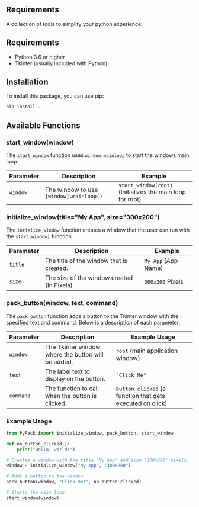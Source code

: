 ## Requirements

A collection of tools to simplify your python experience!

## Requirements

- Python 3.6 or higher
- Tkinter (usually included with Python)

## Installation

To install this package, you can use pip:

```bash
pip install .
```

## Available Functions

### start_window(window)

The `start_window` function uses `window.mainloop` to start the windows main loop.

| Parameter | Description | Example |
|-----------|------------|------------|
|`window`|The window to use `[window].mainloop()`| `start_window(root)` (Initializes the main loop for root)

### initialize_window(title="My App", size="300x200")

The `intialize_window` function creates a window that the user can run with the `start(window)` function.

| Parameter | Description | Example |
|-----------|------------|------------|
|`title`| The title of the window that is created. | `My App` (App Name)
|`size`|The size of the window created (In Pixels)| `300x200` Pixels

### pack_button(window, text, command)

The `pack_button` function adds a button to the Tkinter window with the specified text and command. Below is a description of each parameter.

| Parameter | Description                                  | Example Usage        |
|-----------|----------------------------------------------|-----------------------|
| `window`  | The Tkinter window where the button will be added. | `root` (main application window) |
| `text`    | The label text to display on the button.     | `"Click Me"`          |
| `command` | The function to call when the button is clicked. | `button_clicked` (a function that gets executed on click) |

### Example Usage
```python
from PyPack import initialize_window, pack_button, start_window

def on_button_clicked(): 
    print("Hello, world!")

# Creates a window with the title 'My App' and size '300x200' pixels.
window = initialize_window("My App", "300x200")

# Adds a button to the window
pack_button(window, "Click me!", on_button_clicked)

# Starts the main loop
start_window(window)
```

